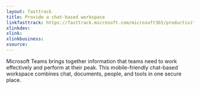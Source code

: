 ```yaml
---
layout: fasttrack
title: Provide a chat-based workspace
linkfasttrack: https://fasttrack.microsoft.com/microsoft365/productivitylibrary/Provide-a-chatbased-workspace 
xlinkdev: 
xlink: 
xlinkbusiness: 
xsource: 
---
```

Microsoft Teams brings together information that teams need to work effectively and perform at their peak. This mobile-friendly chat-based workspace combines chat, documents, people, and tools in one secure place.